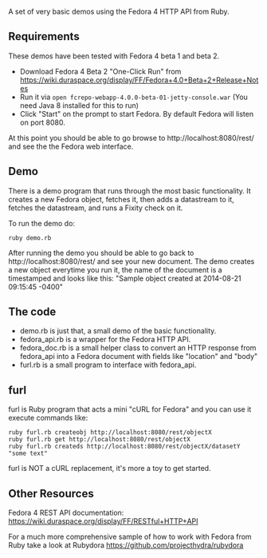 A set of very basic demos using the Fedora 4 HTTP API from Ruby.


Requirements
------------
These demos have been tested with Fedora 4 beta 1 and beta 2. 

* Download Fedora 4 Beta 2 "One-Click Run" from https://wiki.duraspace.org/display/FF/Fedora+4.0+Beta+2+Release+Notes
* Run it via `open fcrepo-webapp-4.0.0-beta-01-jetty-console.war` (You need Java 8 installed for this to run)
* Click "Start" on the prompt to start Fedora. By default Fedora will listen on port 8080. 

At this point you should be able to go browse to http://localhost:8080/rest/ and see the the Fedora web interface.


Demo
----
There is a demo program that runs through the most basic functionality. It creates a new Fedora object, fetches it, then adds a datastream to it, fetches the datastream, and runs a Fixity check on it.

To run the demo do:

	ruby demo.rb

After running the demo you should be able to go back to http://localhost:8080/rest/ and see your new document. The demo creates a new object everytime you run it, the name of the document is a timestamped and looks like this: "Sample object created at 2014-08-21 09:15:45 -0400"


The code
--------
* demo.rb is just that, a small demo of the basic functionality.
* fedora_api.rb is a wrapper for the Fedora HTTP API.
* fedora_doc.rb is a small helper class to convert an HTTP response from fedora_api into a Fedora document with fields like "location" and "body"
* furl.rb is a small program to interface with fedora_api. 


furl
----
furl is Ruby program that acts a mini "cURL for Fedora" and you can use it execute commands like:

	ruby furl.rb createobj http://localhost:8080/rest/objectX
	ruby furl.rb get http://localhost:8080/rest/objectX
	ruby furl.rb createds http://localhost:8080/rest/objectX/datasetY "some text"

furl is NOT a cURL replacement, it's more a toy to get started.


Other Resources
---------------
Fedora 4 REST API documentation: https://wiki.duraspace.org/display/FF/RESTful+HTTP+API

For a much more comprehensive sample of how to work with Fedora from Ruby take a look at Rubydora https://github.com/projecthydra/rubydora


